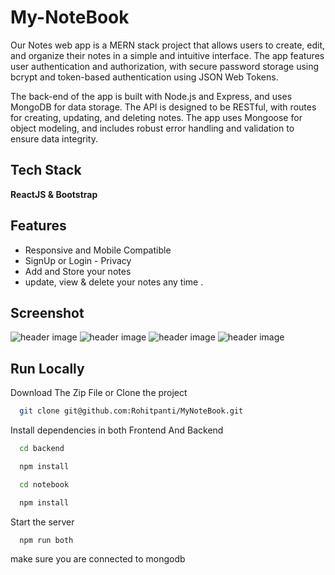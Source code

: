 
# My-NoteBook

Our Notes web app is a MERN stack project that allows users to create, edit, and organize their notes in a simple and intuitive interface. The app features user authentication and authorization, with secure password storage using bcrypt and token-based authentication using JSON Web Tokens.

The back-end of the app is built with Node.js and Express, and uses MongoDB for data storage. The API is designed to be RESTful, with routes for creating, updating, and deleting notes. The app uses Mongoose for object modeling, and includes robust error handling and validation to ensure data integrity.
## Tech Stack

**ReactJS & Bootstrap** 



## Features

- Responsive and Mobile Compatible
- SignUp or Login - Privacy
- Add and Store your notes
- update, view & delete  your notes any time .






## Screenshot

![header image](https://raw.github.com/Rohitpanti/MyNoteBook/master/View1.png)
![header image](https://raw.github.com/Rohitpanti/MyNoteBook/master/View2.png)
![header image](https://raw.github.com/Rohitpanti/MyNoteBook/master/View3.png)
![header image](https://raw.github.com/Rohitpanti/MyNoteBook/master/View4.png)


## Run Locally

Download The Zip File  or  Clone the project

```bash
  git clone git@github.com:Rohitpanti/MyNoteBook.git
```




Install dependencies in both Frontend And Backend
```bash
  cd backend
```
```bash
  npm install
```
```bash
  cd notebook
```
```bash
  npm install
```

Start the server

```bash
  npm run both
```

make sure you are connected to mongodb 
